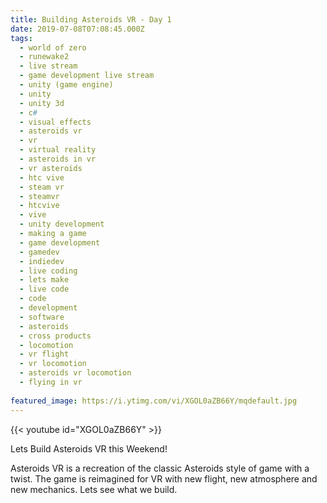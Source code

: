 ```yaml
---
title: Building Asteroids VR - Day 1
date: 2019-07-08T07:08:45.000Z
tags:
  - world of zero
  - runewake2
  - live stream
  - game development live stream
  - unity (game engine)
  - unity
  - unity 3d
  - c#
  - visual effects
  - asteroids vr
  - vr
  - virtual reality
  - asteroids in vr
  - vr asteroids
  - htc vive
  - steam vr
  - steamvr
  - htcvive
  - vive
  - unity development
  - making a game
  - game development
  - gamedev
  - indiedev
  - live coding
  - lets make
  - live code
  - code
  - development
  - software
  - asteroids
  - cross products
  - locomotion
  - vr flight
  - vr locomotion
  - asteroids vr locomotion
  - flying in vr
  
featured_image: https://i.ytimg.com/vi/XGOL0aZB66Y/mqdefault.jpg
---
```


{{< youtube id="XGOL0aZB66Y" >}}

Lets Build Asteroids VR this Weekend!

Asteroids VR is a recreation of the classic Asteroids style of game with a twist. The game is reimagined for VR with new flight, new atmosphere and new mechanics. Lets see what we build.